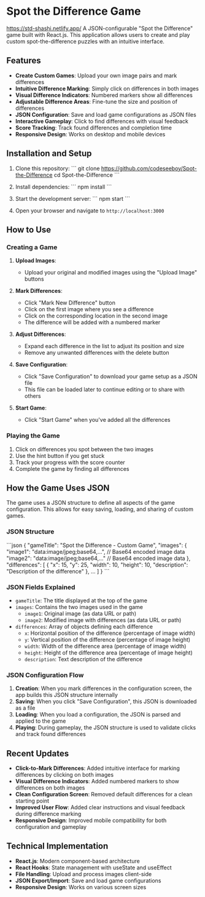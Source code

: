 # Spot the Difference Game
 <https://std-shashi.netlify.app/>
A JSON-configurable "Spot the Difference" game built with React.js. This application allows users to create and play custom spot-the-difference puzzles with an intuitive interface.

## Features

- **Create Custom Games**: Upload your own image pairs and mark differences
- **Intuitive Difference Marking**: Simply click on differences in both images
- **Visual Difference Indicators**: Numbered markers show all differences
- **Adjustable Difference Areas**: Fine-tune the size and position of differences
- **JSON Configuration**: Save and load game configurations as JSON files
- **Interactive Gameplay**: Click to find differences with visual feedback
- **Score Tracking**: Track found differences and completion time
- **Responsive Design**: Works on desktop and mobile devices

## Installation and Setup

1. Clone this repository:
   \`\`\`
   git clone <https://github.com/codeseeboy/Spot-the-Difference>
   cd Spot-the-Difference
   \`\`\`

2. Install dependencies:
   \`\`\`
   npm install
   \`\`\`

3. Start the development server:
   \`\`\`
   npm start
   \`\`\`

4. Open your browser and navigate to `http://localhost:3000`

## How to Use

### Creating a Game

1. **Upload Images**:
   - Upload your original and modified images using the "Upload Image" buttons

2. **Mark Differences**:
   - Click "Mark New Difference" button
   - Click on the first image where you see a difference
   - Click on the corresponding location in the second image
   - The difference will be added with a numbered marker

3. **Adjust Differences**:
   - Expand each difference in the list to adjust its position and size
   - Remove any unwanted differences with the delete button

4. **Save Configuration**:
   - Click "Save Configuration" to download your game setup as a JSON file
   - This file can be loaded later to continue editing or to share with others

5. **Start Game**:
   - Click "Start Game" when you've added all the differences

### Playing the Game

1. Click on differences you spot between the two images
2. Use the hint button if you get stuck
3. Track your progress with the score counter
4. Complete the game by finding all differences

## How the Game Uses JSON

The game uses a JSON structure to define all aspects of the game configuration. This allows for easy saving, loading, and sharing of custom games.

### JSON Structure

\`\`\`json
{
  "gameTitle": "Spot the Difference - Custom Game",
  "images": {
    "image1": "data:image/jpeg;base64,...", // Base64 encoded image data
    "image2": "data:image/jpeg;base64,..." // Base64 encoded image data
  },
  "differences": [
    {
      "x": 15,
      "y": 25,
      "width": 10,
      "height": 10,
      "description": "Description of the difference"
    },
    ...
  ]
}
\`\`\`

### JSON Fields Explained

- `gameTitle`: The title displayed at the top of the game
- `images`: Contains the two images used in the game
  - `image1`: Original image (as data URL or path)
  - `image2`: Modified image with differences (as data URL or path)
- `differences`: Array of objects defining each difference
  - `x`: Horizontal position of the difference (percentage of image width)
  - `y`: Vertical position of the difference (percentage of image height)
  - `width`: Width of the difference area (percentage of image width)
  - `height`: Height of the difference area (percentage of image height)
  - `description`: Text description of the difference

### JSON Configuration Flow

1. **Creation**: When you mark differences in the configuration screen, the app builds this JSON structure internally
2. **Saving**: When you click "Save Configuration", this JSON is downloaded as a file
3. **Loading**: When you load a configuration, the JSON is parsed and applied to the game
4. **Playing**: During gameplay, the JSON structure is used to validate clicks and track found differences

## Recent Updates

- **Click-to-Mark Differences**: Added intuitive interface for marking differences by clicking on both images
- **Visual Difference Indicators**: Added numbered markers to show differences on both images
- **Clean Configuration Screen**: Removed default differences for a clean starting point
- **Improved User Flow**: Added clear instructions and visual feedback during difference marking
- **Responsive Design**: Improved mobile compatibility for both configuration and gameplay

## Technical Implementation

- **React.js**: Modern component-based architecture
- **React Hooks**: State management with useState and useEffect
- **File Handling**: Upload and process images client-side
- **JSON Export/Import**: Save and load game configurations
- **Responsive Design**: Works on various screen sizes

